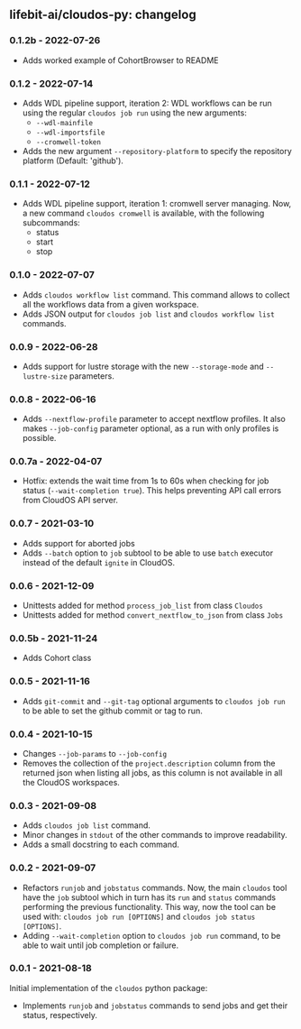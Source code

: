 ## lifebit-ai/cloudos-py: changelog

### 0.1.2b - 2022-07-26
- Adds worked example of CohortBrowser to README

### 0.1.2 - 2022-07-14
- Adds WDL pipeline support, iteration 2: WDL workflows can be run
using the regular `cloudos job run` using the new arguments:
    * `--wdl-mainfile`
    * `--wdl-importsfile`
    * `--cromwell-token`
- Adds the new argument `--repository-platform` to specify the
repository platform (Default: 'github').

### 0.1.1 - 2022-07-12
- Adds WDL pipeline support, iteration 1: cromwell server managing.
Now, a new command `cloudos cromwell` is available, with the following
subcommands:
    * status
    * start
    * stop

### 0.1.0 - 2022-07-07
- Adds `cloudos workflow list` command. This command allows to
collect all the workflows data from a given workspace.
- Adds JSON output for `cloudos job list` and `cloudos workflow list`
commands.

### 0.0.9 - 2022-06-28
- Adds support for lustre storage with the new `--storage-mode` and
`--lustre-size` parameters.

### 0.0.8 - 2022-06-16
- Adds `--nextflow-profile` parameter to accept nextflow profiles. It
also makes `--job-config` parameter optional, as a run with only
profiles is possible.

### 0.0.7a - 2022-04-07
- Hotfix: extends the wait time from 1s to 60s when checking for job
status (`--wait-completion true`). This helps preventing API call
errors from CloudOS API server.

### 0.0.7 - 2021-03-10
- Adds support for aborted jobs
- Adds `--batch` option to `job` subtool to be able to use `batch`
executor instead of the default `ignite` in CloudOS.

### 0.0.6 - 2021-12-09
- Unittests added for method `process_job_list` from class `Cloudos`
- Unittests added for method `convert_nextflow_to_json` from class `Jobs`

### 0.0.5b - 2021-11-24
- Adds Cohort class

### 0.0.5 - 2021-11-16
- Adds `git-commit` and `--git-tag` optional arguments to 
`cloudos job run` to be able to set the github commit or tag
to run.

### 0.0.4 - 2021-10-15
- Changes `--job-params` to `--job-config`
- Removes the collection of the `project.description` column from the 
returned json when listing all jobs, as this column is not available
in all the CloudOS workspaces.

### 0.0.3 - 2021-09-08
- Adds `cloudos job list` command.
- Minor changes in `stdout` of the other commands to improve
readability.
- Adds a small docstring to each command.

### 0.0.2 - 2021-09-07
- Refactors `runjob` and `jobstatus` commands. Now, the main
`cloudos` tool have the `job` subtool which in turn has its
`run` and `status` commands performing the previous
functionality. This way, now the tool can be used with:
`cloudos job run [OPTIONS]` and `cloudos job status [OPTIONS]`.
- Adding `--wait-completion` option to `cloudos job run` command,
to be able to wait until job completion or failure.

### 0.0.1 - 2021-08-18
Initial implementation of the `cloudos` python package:
- Implements `runjob` and `jobstatus` commands to send jobs and get
their status, respectively.

